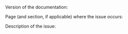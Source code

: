 Version of the documentation:

Page (and section, if applicable) where the issue occurs:

Description of the issue:

